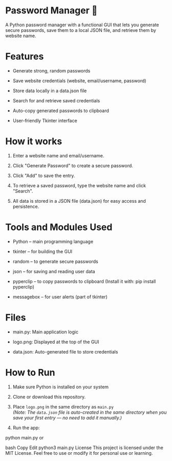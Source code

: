 # Password Manager 🔐
A Python password manager with a functional GUI that lets you generate secure passwords, save them to a local JSON file, and retrieve them by website name.

# Features
- Generate strong, random passwords

- Save website credentials (website, email/username, password)

- Store data locally in a data.json file

- Search for and retrieve saved credentials

- Auto-copy generated passwords to clipboard

- User-friendly Tkinter interface

# How it works
1. Enter a website name and email/username.

2. Click "Generate Password" to create a secure password.

3. Click "Add" to save the entry.

4. To retrieve a saved password, type the website name and click "Search".

5. All data is stored in a JSON file (data.json) for easy access and persistence.

# Tools and Modules Used
- Python – main programming language

- tkinter – for building the GUI

- random – to generate secure passwords

- json – for saving and reading user data

- pyperclip – to copy passwords to clipboard
(Install it with: pip install pyperclip)

- messagebox – for user alerts (part of tkinter)

# Files
- main.py: Main application logic

- logo.png: Displayed at the top of the GUI

- data.json: Auto-generated file to store credentials

# How to Run
1. Make sure Python is installed on your system

2. Clone or download this repository.

3. Place `logo.png` in the same directory as `main.py`  
   *(Note: The `data.json` file is auto-created in the same directory when you save your first entry — no need to add it manually.)*
   
4. Run the app:

python main.py
or

bash
Copy
Edit
python3 main.py
License
This project is licensed under the MIT License. Feel free to use or modify it for personal use or learning.


